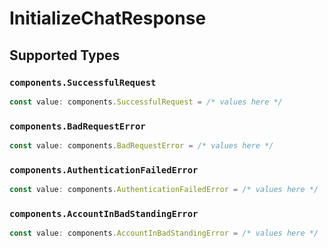 # InitializeChatResponse


## Supported Types

### `components.SuccessfulRequest`

```typescript
const value: components.SuccessfulRequest = /* values here */
```

### `components.BadRequestError`

```typescript
const value: components.BadRequestError = /* values here */
```

### `components.AuthenticationFailedError`

```typescript
const value: components.AuthenticationFailedError = /* values here */
```

### `components.AccountInBadStandingError`

```typescript
const value: components.AccountInBadStandingError = /* values here */
```

